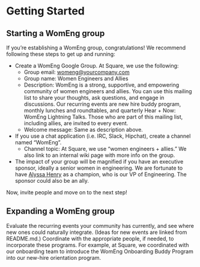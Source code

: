 # Getting Started

## Starting a WomEng group
If you’re establishing a WomEng group, congratulations! We recommend following these steps to get up and running:

* Create a WomEng Google Group. At Square, we use the following:
  * Group email: womeng@yourcompany.com
  * Group name: Women Engineers and Allies
  * Description: WomEng is a strong, supportive, and empowering community of women engineers and allies. You can use this mailing list to share your thoughts, ask questions, and engage in discussions. Our recurring events are new hire buddy program, monthly lunches and roundtables, and quarterly Hear + Now: WomEng Lightning Talks. Those who are part of this mailing list, including allies, are invited to every event.
  * Welcome message: Same as description above.
* If you use a chat application (i.e. IRC, Slack, Hipchat), create a channel named “WomEng”.
  * Channel topic: At Square, we use “women engineers + allies.” We also link to an internal wiki page with more info on the group.
* The impact of your group will be magnified if you have an executive sponsor, ideally a senior women in engineering. We are fortunate to have [Alyssa Henry](https://twitter.com/alyssahhenry) as a champion, who is our VP of Engineering. The sponsor could also be an ally.

Now, invite people and move on to the next step!

## Expanding a WomEng group
Evaluate the recurring events your community has currently, and see where new ones could naturally integrate. (Ideas for new events are linked from README.md.) Coordinate with the appropriate people, if needed, to incorporate these programs. For example, at Square, we coordinated with our onboarding team to introduce the WomEng Onboarding Buddy Program into our new-hire orientation program.
